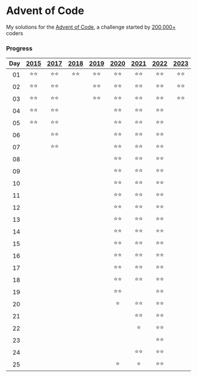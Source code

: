 # Advent of Code

My solutions for the [Advent of Code](https://adventofcode.com), a challenge started by [200,000+](https://adventofcode.com/2022/stats) coders

### Progress
|Day|[2015](https://adventofcode.com/2015)|[2017](https://adventofcode.com/2017)|[2018](https://adventofcode.com/2018)|[2019](https://adventofcode.com/2019)|[2020](https://adventofcode.com/2020)|[2021](https://adventofcode.com/2021)|[2022](https://adventofcode.com/2022)|[2023](https://adventofcode.com/2023)|
|--:| :---: | :---: | :---: | :---: | :---: | :---: | :---: | :---: |
01|:star::star:|:star::star:|:star::star:|:star::star:|:star::star:|:star::star:|:star::star:|:star::star:
02|:star::star:|:star::star:||:star::star:|:star::star:|:star::star:|:star::star:|:star::star:
03|:star::star:|:star::star:||:star::star:|:star::star:|:star::star:|:star::star:|:star::star:
04|:star::star:|:star::star:|||:star::star:|:star::star:|:star::star:|
05|:star::star:|:star::star:|||:star::star:|:star::star:|:star::star:|
06||:star::star:|||:star::star:|:star::star:|:star::star:|
07||:star::star:|||:star::star:|:star::star:|:star::star:|
08|||||:star::star:|:star::star:|:star::star:|
09|||||:star::star:|:star::star:|:star::star:|
10|||||:star::star:|:star::star:|:star::star:|
11|||||:star::star:|:star::star:|:star::star:|
12|||||:star::star:|:star::star:|:star::star:|
13|||||:star::star:|:star::star:|:star::star:|
14|||||:star::star:|:star::star:|:star::star:|
15|||||:star::star:|:star::star:|:star::star:|
16|||||:star::star:|:star::star:|:star::star:|
17|||||:star::star:|:star::star:|:star::star:|
18|||||:star::star:|:star::star:|:star::star:|
19|||||:star::star:||:star::star:|
20|||||:star:|:star::star:|:star::star:|
21||||||:star::star:|:star::star:|
22||||||:star:|:star::star:|
23|||||||:star::star:|
24||||||:star::star:|:star::star:|
25|||||:star:|:star:|:star::star:|
